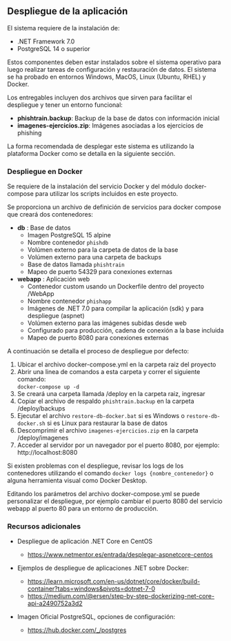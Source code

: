 ## Despliegue de la aplicación

El sistema requiere de la instalación de:

- .NET Framework 7.0
- PostgreSQL 14 o superior

Estos componentes deben estar instalados sobre el sistema operativo para luego
realizar tareas de configuración y restauración de datos. El sistema se ha probado
en entornos Windows, MacOS, Linux (Ubuntu, RHEL) y Docker.

Los entregables incluyen dos archivos que sirven para facilitar el despliegue y
tener un entorno funcional:

- **phishtrain.backup**: Backup de la base de datos con información inicial
- **imagenes-ejercicios.zip**: Imágenes asociadas a los ejercicios de phishing

La forma recomendada de desplegar este sistema es utilizando la plataforma Docker
como se detalla en la siguiente sección.

### Despliegue en Docker

Se requiere de la instalación del servicio Docker y del módulo docker-compose para
utilizar los scripts incluidos en este proyecto.

Se proporciona un archivo de definición de servicios para docker compose que creará dos
contenedores:

- **db** : Base de datos
    - Imagen PostgreSQL 15 alpine
    - Nombre contenedor ``phishdb``
    - Volúmen externo para la carpeta de datos de la base
    - Volúmen externo para una carpeta de backups
    - Base de datos llamada ``phishtrain``
    - Mapeo de puerto 54329 para conexiones externas
- **webapp** : Aplicación web
    - Contenedor custom usando un Dockerfile dentro del proyecto /WebApp
    - Nombre contenedor ``phishapp``
    - Imágenes de .NET 7.0 para compilar la aplicación (sdk) y para despliegue (aspnet)
    - Volúmen externo para las imágenes subidas desde web
    - Configurado para producción, cadena de conexión a la base incluida
    - Mapeo de puerto 8080 para conexiones externas

A continuación se detalla el proceso de despliegue por defecto:

1. Ubicar el archivo docker-compose.yml en la carpeta raiz del proyecto
2. Abrir una linea de comandos a esta carpeta y correr el siguiente comando:  
   ``docker-compose up -d``
3. Se creará una carpeta llamada /deploy en la carpeta raiz, ingresar
4. Copiar el archivo de respaldo ``phishtrain.backup`` en la carpeta /deploy/backups
5. Ejecutar el archivo ``restore-db-docker.bat`` si es Windows o ``restore-db-docker.sh``
   si es Linux para restaurar la base de datos
6. Descomprimir el archivo ``imagenes-ejercicios.zip`` en la carpeta /deploy/imagenes
7. Acceder al servidor por un navegador por el puerto 8080, por ejemplo:  
   http://localhost:8080

Si existen problemas con el despliegue, revisar los logs de los contenedores utilizando
el comando ``docker logs {nombre_contenedor}`` o alguna herramienta visual como
Docker Desktop.

Editando los parámetros del archivo docker-compose.yml se puede personalizar el
despliegue, por ejemplo cambiar el puerto 8080 del servicio webapp al puerto 80
para un entorno de producción.

### Recursos adicionales

- Despliegue de aplicación .NET Core en CentOS
    - https://www.netmentor.es/entrada/desplegar-aspnetcore-centos

- Ejemplos de despliegue de aplicaciones .NET sobre Docker:
    - https://learn.microsoft.com/en-us/dotnet/core/docker/build-container?tabs=windows&pivots=dotnet-7-0
    - https://medium.com/@ersen/step-by-step-dockerizing-net-core-api-a2490752a3d2

- Imagen Oficial PostgreSQL, opciones de configuración:
    - https://hub.docker.com/_/postgres
